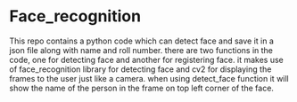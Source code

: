 # Face_recognition
This repo contains a python code which can detect face and save it in a json file along with name and roll number. there are two functions in the code, one for detecting face and another for registering face. it makes use of face_recognition library for detecting face and cv2 for displaying the frames to the user just like a camera. when using detect_face function it will show the name of the person in the frame on top left corner of the face. 
